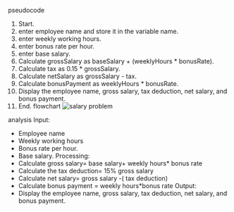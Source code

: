 pseudocode
1. Start.
2. enter employee name and store it in the variable name.
3. enter weekly working hours.
4. enter bonus rate per hour.
5. enter base salary.
6. Calculate grossSalary as baseSalary + (weeklyHours * bonusRate).
7. Calculate tax as 0.15 * grossSalary.
8. Calculate netSalary as grossSalary - tax.
9. Calculate bonusPayment as weeklyHours * bonusRate.
10. Display the employee name, gross salary, tax deduction, net salary, and bonus payment.
11. End.
  flowchart
![salary problem](https://github.com/SWEG-2015EC-Batch/Binary-Bombers/assets/149236920/f7ac87f5-5730-478a-be08-e890ba32c0d9)

analysis
 Input:
- Employee name
- Weekly working hours
- Bonus rate per hour.
- Base salary.
Processing:
- Calculate gross salary=  base salary+ weekly hours* bonus rate
- Calculate the tax deduction= 15% gross salary
- Calculate net salary= gross salary -( tax deduction)
- Calculate bonus payment = weekly hours*bonus rate
Output:
- Display the employee name, gross salary, tax deduction, net salary, and bonus payment.
